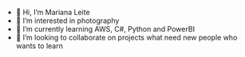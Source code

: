 - 👋 Hi, I’m Mariana Leite  
- 👀 I’m interested in photography 
- 🌱 I’m currently learning AWS, C#, Python and PowerBI
- 💞️ I’m looking to collaborate on projects what need new people who wants to learn


<!---
marianaleitt/marianaleitt is a ✨ special ✨ repository because its `README.md` (this file) appears on your GitHub profile.
You can click the Preview link to take a look at your changes.
--->

